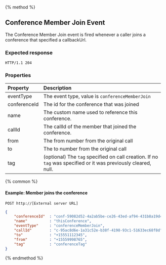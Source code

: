 {% method %}
## Conference Member Join Event
The Conference Member Join event is fired whenever a caller joins a conference that specified a callbackUrl.  
### Expected response
```http
HTTP/1.1 204
```

### Properties

| Property     | Description                                                                                                     |
|:----------   |:----------------------------------------------------------------------------------------------------------------|
| eventType    | The event type, value is `conferenceMemberJoin`                                                                 |
| conferenceId | The id for the conference that was joined                                                                       |
| name         | The custom name used to reference this conference.                                                              |
| callId       | The callId of the member that joined the conference.                                                            |
| from         | The from number from the original call                                                                          |
| to           | The to number from the original call                                                                            |
| tag          | (optional) The `tag`  specified on call creation. If no `tag` was specified or it was previously cleared, null. |

{% common %}

#### Example: Member joins the conference

```
POST http://[External server URL]
```

```json
{
    "conferenceId"  : "conf-59082d52-4a2ab5be-ce26-43ed-af94-431b8a19d4e3",
    "name"          : "thisConference",
    "eventType"     : "conferenceMemberJoin",                                                                                                                                                                                                                                                    
    "callId"        : "c-95ac8d6e-1a31c52e-b38f-4198-93c1-51633ec68f8d",
    "to"            : "+15551112345",
    "from"          : "+15559998765",
    "tag"           : "conferenceTag"
}
```

{% endmethod %}
